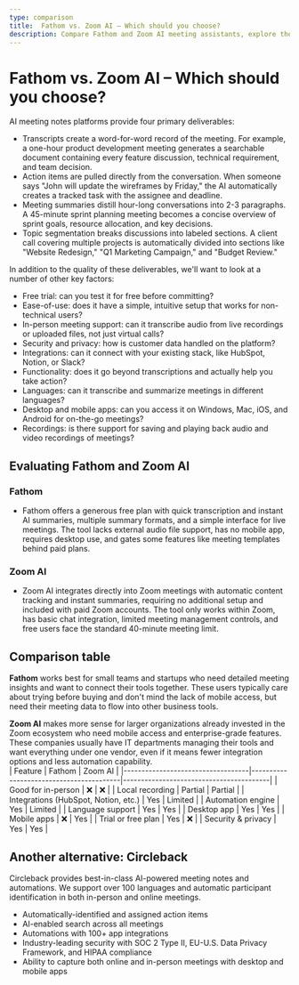 ```yaml
---
type: comparison
title:  Fathom vs. Zoom AI – Which should you choose?
description: Compare Fathom and Zoom AI meeting assistants, explore their key features, pricing, and discover Circleback as an alternative solution for your virtual meetings.
---
```


# Fathom vs. Zoom AI – Which should you choose?  
AI meeting notes platforms provide four primary deliverables:  
  
* Transcripts create a word-for-word record of the meeting. For example, a one-hour product development meeting generates a searchable document containing every feature discussion, technical requirement, and team decision.  
* Action items are pulled directly from the conversation. When someone says "John will update the wireframes by Friday," the AI automatically creates a tracked task with the assignee and deadline.  
* Meeting summaries distill hour-long conversations into 2-3 paragraphs. A 45-minute sprint planning meeting becomes a concise overview of sprint goals, resource allocation, and key decisions.  
* Topic segmentation breaks discussions into labeled sections. A client call covering multiple projects is automatically divided into sections like "Website Redesign," "Q1 Marketing Campaign," and "Budget Review."  
  
In addition to the quality of these deliverables, we'll want to look at a number of other key factors:  
  
* Free trial: can you test it for free before committing?  
* Ease-of-use: does it have a simple, intuitive setup that works for non-technical users?  
* In-person meeting support: can it transcribe audio from live recordings or uploaded files, not just virtual calls?  
* Security and privacy: how is customer data handled on the platform?  
* Integrations: can it connect with your existing stack, like HubSpot, Notion, or Slack?  
* Functionality: does it go beyond transcriptions and actually help you take action?  
* Languages: can it transcribe and summarize meetings in different languages?  
* Desktop and mobile apps: can you access it on Windows, Mac, iOS, and Android for on-the-go meetings?  
* Recordings: is there support for saving and playing back audio and video recordings of meetings?    
## Evaluating Fathom and Zoom AI  
### Fathom
* Fathom offers a generous free plan with quick transcription and instant AI summaries, multiple summary formats, and a simple interface for live meetings. The tool lacks external audio file support, has no mobile app, requires desktop use, and gates some features like meeting templates behind paid plans.

### Zoom AI
* Zoom AI integrates directly into Zoom meetings with automatic content tracking and instant summaries, requiring no additional setup and included with paid Zoom accounts. The tool only works within Zoom, has basic chat integration, limited meeting management controls, and free users face the standard 40-minute meeting limit.  
## Comparison table    
**Fathom** works best for small teams and startups who need detailed meeting insights and want to connect their tools together. These users typically care about trying before buying and don't mind the lack of mobile access, but need their meeting data to flow into other business tools.

**Zoom AI** makes more sense for larger organizations already invested in the Zoom ecosystem who need mobile access and enterprise-grade features. These companies usually have IT departments managing their tools and want everything under one vendor, even if it means fewer integration options and less automation capability.  
| Feature                           | Fathom                                  | Zoom AI                                 |
|-----------------------------------|-----------------------------------------|-----------------------------------------|
| Good for in-person                | ❌                                      | ❌                                      |
| Local recording                   | Partial                                 | Partial                                 |
| Integrations (HubSpot, Notion, etc.) | Yes                                   | Limited                                 |
| Automation engine                 | Yes                                     | Limited                                 |
| Language support                  | Yes                                     | Yes                                     |
| Desktop app                       | Yes                                     | Yes                                     |
| Mobile apps                       | ❌                                      | Yes                                     |
| Trial or free plan                | Yes                                     | ❌                                      |
| Security & privacy                | Yes                                     | Yes                                     |  
## Another alternative: Circleback  
Circleback provides best-in-class AI-powered meeting notes and automations. We support over 100 languages and automatic participant identification in both in-person and online meetings.  
  
* Automatically-identified and assigned action items  
* AI-enabled search across all meetings  
* Automations with 100+ app integrations  
* Industry-leading security with SOC 2 Type II, EU-U.S. Data Privacy Framework, and HIPAA compliance  
* Ability to capture both online and in-person meetings with desktop and mobile apps  